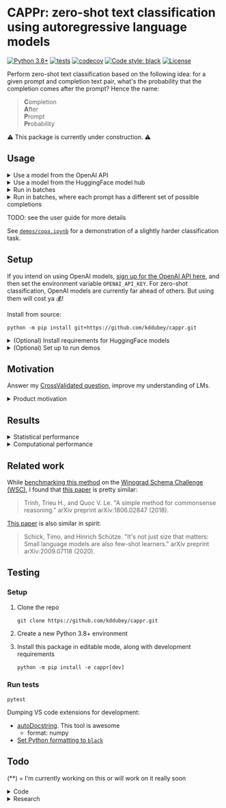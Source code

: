 # CAPPr: zero-shot text classification using autoregressive language models

[![Python 3.8+](https://img.shields.io/badge/python-3.8+-blue.svg)](https://www.python.org/downloads/release/python-380/) 
[![tests](https://github.com/kddubey/cappr/actions/workflows/test.yml/badge.svg)](https://github.com/kddubey/cappr/actions/workflows/test.yml)
[![codecov](https://codecov.io/gh/kddubey/cappr/branch/main/graph/badge.svg?token=NYIL076PSM)](https://codecov.io/gh/kddubey/cappr)
[![Code style: black](https://img.shields.io/badge/code%20style-black-000000.svg)](https://github.com/psf/black) 
[![License](https://img.shields.io/badge/License-Apache_2.0-blue.svg)](https://opensource.org/licenses/Apache-2.0)

Perform zero-shot text classification based on the following idea: for a given prompt 
and completion text pair, what's the probability that the completion comes after the 
prompt? Hence the name:

> **C**ompletion<br>
  **A**fter<br>
  **P**rompt<br>
  **Pr**obability<br>

⚠️ This package is currently under construction. ⚠️

## Usage

<details>
<summary>Use a model from the OpenAI API</summary>

Specifically, this model must be compatible with the
[/v1/completions](https://platform.openai.com/docs/models/model-endpoint-compatibility)
endpoint.

Let's classify
[this sentiment example](https://platform.openai.com/docs/guides/completion/classification)
from the OpenAI text completion docs.

```python
from cappr.openai.classify import predict

tweet = 'I loved the new Batman movie!'
prompt = f'Tweet: {tweet}\nSentiment:'

class_names = ('positive', 'neutral', 'negative')
prior       = (   1/8    ,    1/8   ,     3/4   )

preds = predict(prompts=[prompt],
                completions=class_names,
                model='text-ada-001'
                prior=prior)
preds
# ['positive']
```
</details>

<details>
<summary>Use a model from the HuggingFace model hub</summary>

Specifically, this model must be able to be loaded using
`transformers.AutoModelForCausalLM.from_pretrained(model)`.

Smaller LMs may not work well. But there will likely be better ones in the hub soon.

```python
from cappr.huggingface.classify import predict

prompt = 'Which planet is closer to the Sun: Mercury or Earth?'

class_names = ('Mercury', 'Earth')
prior = None  # uniform prior

preds = predict(prompts=[prompt],
                completions=class_names,
                model='gpt2',
                prior=prior)
preds
# ['Mercury']
```
</details>

<details>
<summary>Run in batches</summary>

Let's use `huggingface` for this example cuz it's free. And let's predict probabilities
instead of the class.

```python
from cappr.huggingface.classify import predict_proba

prompts = [
    'Stephen Curry is a',
    'Martina Navratilova was a',
    "Dexter, from the TV Series Dexter's Laboratory, is a",
    'LeBron James is a',    
]

# each of the prompts could be completed with one of these:
class_names = (
    'basketball player',
    'tennis player',
    'scientist'
)

prior = (
    1/6,  # few
    1/6,  # few
    2/3   # there are more
)

pred_probs = predict_proba(prompts=prompts,
                           completions=class_names,
                           model='gpt2',
                           batch_size=32,  # whatever fits on your CPU/GPU
                           prior=prior)

# pred_probs[i,j] = probability that prompts[i] is classified as class_names[j]
print(pred_probs.round(1))
# [[0.5 0.3 0.2]
#  [0.3 0.6 0.2]
#  [0.1 0.1 0.8]
#  [0.8 0.2 0. ]]

# for each prompt, which completion is most likely?
pred_class_idxs = pred_probs.argmax(axis=1)
print([class_names[pred_class_idx] for pred_class_idx in pred_class_idxs])
# ['basketball player',
#  'tennis player',
#  'scientist',
#  'basketball player']
```
</details>

<details>
<summary>Run in batches, where each prompt has a different set of possible completions
</summary>

Again, let's use `huggingface` to predict probabilities. And this time, let's pass in an 
instantiated model and tokenizer instead of its name. That way, the model isn't
re-loaded every time you wanna use it.

```python
import numpy as np
from transformers import AutoModelForCausalLM, AutoTokenizer

from cappr import Example
from cappr.huggingface.classify import predict_proba_examples

examples = [
    Example(prompt='Jodie Foster played',
            completions=('Clarice Starling', 'Trinity in The Matrix')),
    Example(prompt='Batman, from Batman: The Animated Series, was played by',
            completions=('Kevin Conroy', 'Pete Holmes', 'Spongebob!'),
            prior=      (     2/3      ,      1/3     ,      0      ))
]

model_name = 'gpt2'
model = AutoModelForCausalLM.from_pretrained(model_name)
tokenizer = AutoTokenizer.from_pretrained(model_name)
pred_probs = predict_proba_examples(examples,
                                    model_and_tokenizer=(model, tokenizer))

# pred_probs[i][j] = probability that examples[i].prompt is classified as
# examples[i].completions[j]
print([example_pred_probs.round(2)
       for example_pred_probs in pred_probs])
# [array([0.7, 0.3]),
#  array([0.97, 0.03, 0.  ])]

# for each example, which completion is most likely?
pred_class_idxs = [np.argmax(example_pred_probs)
                   for example_pred_probs in pred_probs]
print([example.completions[pred_class_idx]
       for example, pred_class_idx in zip(examples, pred_class_idxs)])
# ['Clarice Starling',
#  'Kevin Conroy']
```
</details>

TODO: see the user guide for more details 

See [`demos/copa.ipynb`](https://github.com/kddubey/cappr/blob/main/demos/copa.ipynb)
for a demonstration of a slightly harder classification task.


## Setup

If you intend on using OpenAI models,
[sign up for the OpenAI API here](https://openai.com/api/), and then set the environment
variable `OPENAI_API_KEY`. For zero-shot classification, OpenAI models are currently far
ahead of others. But using them will cost ya 💰!

Install from source:

```
python -m pip install git+https://github.com/kddubey/cappr.git
```

<details>
<summary>(Optional) Install requirements for HuggingFace models</summary>

```
python -m pip install "cappr[hf] @ git+https://github.com/kddubey/cappr.git"
```
</details>

<details>
<summary>(Optional) Set up to run demos</summary>

```
python -m pip install "cappr[demos] @ git+https://github.com/kddubey/cappr.git"
```
</details>


## Motivation

Answer my [CrossValidated question](https://stats.stackexchange.com/q/601159/337906),
improve my understanding of LMs.

<details>
<summary>Product motivation</summary>

Create a more usable zero-shot text classification interface than
[classification via sampling](https://platform.openai.com/docs/guides/completion/classification) (CVS).

<details>
<summary>Short</summary>

In CVS, your work was to figure out how to frame your classification task in a `prompt` 
string, and then write custom code to post-process arbitrary `completion` output
strings.

In CAPPr, your work starts and stops at framing your classification task as a
`{prompt}{end_of_prompt}{completion}` string. CAPPr reduces cognitive and engineering
load.
</details>

<details>
<summary>Long</summary>

In CVS, your job is to write up your classification task in a `prompt` string, and 
then process the sampled `completion` string. For example, to classify the sentiment of
a tweet, CVS code looks like this:

```python
class_names = ('positive', 'neutral', 'negative')
tweet = 'I loved the new Batman movie!'
prompt = f'''
The sentiment of a tweet is one of {class_names}.

Tweet: {tweet}
Sentiment:
'''

completion = openai_api_call(prompt)

if completion not in class_names:
    completion = post_process(completion)

assert completion in class_names
```

If you've ever written this sort of code, then I'm sure you know that implementing
`post_process` is challenging, especially for more complicated tasks. The fact that the
`completion` is sampled from the space of all possible sequences of tokens means that
you're going to have to deal with the case where GPT phrases its uncertainty in three
different ways. Or deal with the case where GPT changes the case-ing in `class_names`,
or it fixes what it thinks is a misspelling, or the `completion` starts with a bit of
fluff before giving an answer, etc.

The OpenAI community knows that this can be challenging, so [they suggest](https://docs.google.com/document/d/1rqj7dkuvl7Byd5KQPUJRxc19BJt8wo0yHNwK84KfU3Q/edit)
that you modify your code in at least 1 of 2 ways:
  1. Transform multi-token class names into a single token. Or, if it works, (as done in
  [demos/copa.ipynb](https://github.com/kddubey/cappr/blob/main/demos/copa.ipynb)) point
  to multi-token class names using a single token.
  2. Finetune a model so that it learns the mapping to the single tokens.

These are nontrivial modifications. The single-token transformation could sacrifice 
meaningful semantics in the multi-token class name. Finetuning is expensive, requires
that you spend much of your dataset just to learn the mapping to classes, and goes 
against the spirit of GPT being great at zero-shot tasks. All that and you'll 
*still* have to implement `post_process`. Fundamentally, sampling is not a clean 
solution to a classification problem.

With CAPPr's `predict` interface, you no longer have to:
  1. study sampled completion strings which aren't in your label set (`class_names`)
  2. figure out how to map them back to the label set
  3. figure out how to transform or point multi-token labels to single tokens, ignoring
  their semantics if they were transformed
  4. ignore your prior over multi-token labels.

Classification should be boring and easy. And CAPPr aims to be just that.

It remains to be seen how much is sacrificed on the statistical front. See
[`demos`](https://github.com/kddubey/cappr/tree/main/demos).
</details>

</details>


## Results

<details>
<summary>
Statistical performance
</summary>
Performs ok based on 2 datasets, when compared to classification via sampling (CVS).
I need to run it on more ofc. Will update

  * [`demos/copa.ipynb`](https://github.com/kddubey/cappr/blob/main/demos/copa.ipynb)
  * [`demos/wsc.ipynb`](https://github.com/kddubey/cappr/blob/main/demos/wsc.ipynb)
</details>


<details>
<summary>
Computational performance
</summary>

One concern was that CAPPr requires as many `model()` calls as there are classes. But
in the CAPPr scheme, we can simply cache each attention block's keys and values for the 
prompts. This feature is already supported by `AutoModelForCausalLM`s. See
[this code](https://github.com/kddubey/cappr/blob/main/cappr/huggingface/classify.py)
for the implementation. Note that this caching is not implemented for OpenAI models,
as I can't control their backend.
**This means that when running `cappr.openai` functions, you'll be on the *cappr (slow)* line** :-(

![](/demos/scaling_classes.png)

*Figure 1: [COPA](https://people.ict.usc.edu/~gordon/copa.html) dataset, repeating the choices to simulate multi-class classification tasks. [GPT-2 (small)](https://huggingface.co/gpt2) was run on a Tesla K80 GPU (whatever was free in Google Colab in March 2023, idk a lick of hardware lol). 160 classification inputs were processed in batches of size 32. Each point in the graph is a median of 5 runs. For classification via sampling (CVS), exactly 4 tokens were generated for each prompt, which is the number of tokens in `'\n\nAnswer A'`. 1-token times are also shown. But for COPA (and other multiple-choice style prompts), that may result in lower zero-shot accuracy, as most of the sampled choices come after the first token.*

[See the `demos/computational_analysis.ipynb` notebook](https://github.com/kddubey/cappr/blob/main/demos/computational_analysis.ipynb).

</details>


## Related work

While
[benchmarking this method](https://github.com/kddubey/cappr/blob/main/demos/wsc.ipynb) 
on the
[Winograd Schema Challenge (WSC)](https://cs.nyu.edu/~davise/papers/WinogradSchemas/WS.html),
I found that [this paper](https://arxiv.org/abs/1806.02847) is pretty similar:

> Trinh, Trieu H., and Quoc V. Le. "A simple method for commonsense reasoning." arXiv preprint arXiv:1806.02847 (2018).

[This paper](https://arxiv.org/abs/2009.07118) is also similar in spirit:

> Schick, Timo, and Hinrich Schütze. "It's not just size that matters: Small language models are also few-shot learners." arXiv preprint arXiv:2009.07118 (2020).


## Testing

### Setup

1. Clone the repo

   ```
   git clone https://github.com/kddubey/cappr.git
   ```

2. Create a new Python 3.8+ environment

3. Install this package in editable mode, along with development requirements

   ```
   python -m pip install -e cappr[dev]
   ```

### Run tests

```
pytest
```

Dumping VS code extensions for development:
  * [autoDocstring](https://marketplace.visualstudio.com/items?itemName=njpwerner.autodocstring). This tool is awesome
    * format: numpy
  * [Set Python formatting to `black`](https://dev.to/adamlombard/how-to-use-the-black-python-code-formatter-in-vscode-3lo0)


## Todo

(**) = I'm currently working on this or will work on it really soon

<details>
<summary>Code</summary>

- [ ] Testing
  - [ ] Increase test cases
  - [ ] Some more standardization b/t openai and huggingface tests
  - [ ] Add code coverage badge to look cool
- [ ] ReadTheDocs w/ user guide (**)
  - [ ] Need to figure out how to cleanly automate some of the manual things needed to
  build from scratch
- [ ] Publish to PyPi
- [ ] Factor out input checks on prompts and completions
- [x] De-automate overzealous auto-docstring stuff
- [ ] Make progress bar optional
- [ ] HuggingFace `transformers.AutoModelForCausalLM`
  - [x] Optimize backend to enable greater scaling wrt # completions/classes
  - [x] Get it working on single-GPU, check that it's faster than sampling
  - [ ] Allow non-`' '` `end_of_prompt`!
  - [ ] Factor out repeated code b/t fast and slow modules? I don't really care
  - [ ] Set device at function level, not globally
  - [ ] Support TensorFlow models
- [x] (for me) Auto-enforced code formatting b/c it's getting time-consuming
- [ ] Allow for multi-label classification
  - [ ] Pass `normalize` as an argument to predict_proba functions
  - [ ] For `huggingface`, add note that you'll get faster results by passing all
  labels at once (assuming prompt is identical for each label)
- [x] Small CPU speed-ups
  - [x] For constant-completions input, vectorize `agg_log_probs`
  - [x] For `examples` input, if # completions per prompt is constant, vectorize
  `posterior_prob`
- [ ] Annotate arrays and tensors using
[this cool strategy](https://stackoverflow.com/a/64032593/18758987),
or [`nptyping`](https://github.com/ramonhagenaars/nptyping) for arrays
- [ ] Create a notebook template
</details>

<details>
<summary>Research</summary>

Evaluate on more tasks, and understand its relative advantages and disadvantages vs
other classification methods.

- [ ] Re-run COPA demo w/ left-stripped completions (there are a few which aren't)
- [ ] Create a user guide, build a table of results comparing competing
  approaches on statistical performance, cost, and computation
- [ ] Make a computational comparison to sampling (**)
  - [ ] Assume I have full freedom to decide how inference works. Demo w/
  GPT-2 (**)
- [ ] More SuperGLUE tasks
- [ ] More real world or harder tasks
  - [ ] Multi-token labels w/ non-uniform prior
- [ ] Calibration
  - [ ] (easy) Is the prior actually effective? Downsample and see
  - [ ] curves
- [ ] Compare against few-shot embeddings
- [ ] Finetune smaller, cheaper model and compare against zero-shot w/ davinci
  - [ ] e.g., GPT-2 from huggingface, `text-ada-001`
  - [ ] Again, compare against sampling
- [ ] Evaluate a bigger model like GPT-J
- [ ] Evaluate different aggregation functions. Currently taking mean, but
there was no good motivation for that
- [ ] A bit ambitious: support insertion. For transformers, I think this just
entails manipulating position IDs?
</details>
